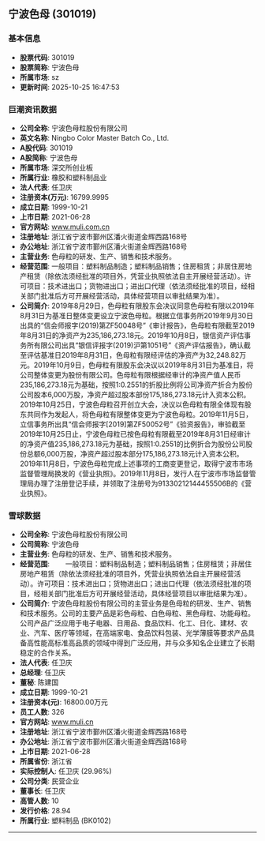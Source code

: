## 宁波色母 (301019)

### 基本信息

- **股票代码**: 301019
- **股票简称**: 宁波色母
- **所属市场**: sz
- **更新时间**: 2025-10-25 16:47:53

### 巨潮资讯数据

- **公司全称**: 宁波色母粒股份有限公司
- **英文名称**: Ningbo Color Master Batch Co., Ltd.
- **A股代码**: 301019
- **A股简称**: 宁波色母
- **所属市场**: 深交所创业板
- **所属行业**: 橡胶和塑料制品业
- **法人代表**: 任卫庆
- **注册资本(万元)**: 16799.9995
- **成立日期**: 1999-10-21
- **上市日期**: 2021-06-28
- **官方网站**: www.muli.com.cn
- **注册地址**: 浙江省宁波市鄞州区潘火街道金辉西路168号
- **办公地址**: 浙江省宁波市鄞州区潘火街道金辉西路168号
- **主营业务**: 色母粒的研发、生产、销售和技术服务。
- **经营范围**: 一般项目：塑料制品制造；塑料制品销售；住房租赁；非居住房地产租赁（除依法须经批准的项目外，凭营业执照依法自主开展经营活动）。许可项目：技术进出口；货物进出口；进出口代理（依法须经批准的项目，经相关部门批准后方可开展经营活动，具体经营项目以审批结果为准）。
- **公司简介**: 2019年8月29日，色母粒有限股东会决议同意色母粒有限以2019年8月31日为基准日整体变更设立宁波色母粒。根据立信事务所2019年9月30日出具的“信会师报字(2019)第ZF50048号”《审计报告》，色母粒有限截至2019年8月31日的净资产为235,186,273.18元。2019年10月8日，银信资产评估事务所有限公司出具“银信评报字(2019)沪第1051号”《资产评估报告》，确认截至评估基准日2019年8月31日，色母粒有限经评估的净资产为32,248.82万元。2019年10月9日，色母粒有限股东会决议以2019年8月31日为基准日，将公司整体变更为股份有限公司。色母粒有限根据经审计的净资产值人民币235,186,273.18元为基础，按照1:0.2551的折股比例将公司净资产折合为股份公司股本6,000万股，净资产超过股本部份175,186,273.18元计入资本公积。2019年10月25日，宁波色母粒召开创立大会，决议以色母粒有限全体现有股东共同作为发起人，将色母粒有限整体变更为宁波色母粒。2019年11月5日，立信事务所出具“信会师报字[2019]第ZF50052号”《验资报告》，审验截至2019年10月25日止，宁波色母粒已按色母粒有限截至2019年8月31日经审计的净资产值235,186,273.18元为基础，按照1:0.2551的比例折合为股份公司股份总额6,000万股，净资产超过股本部分175,186,273.18元计入资本公积。2019年11月8日，宁波色母粒完成上述事项的工商变更登记，取得宁波市市场监督管理局换发的《营业执照》。2019年11月8日，发行人在宁波市市场监督管理局办理了注册登记手续，并领取了注册号为91330212144455506B的《营业执照》。

### 雪球数据

- **公司全称**: 宁波色母粒股份有限公司
- **公司简称**: 宁波色母
- **主营业务**: 色母粒的研发、生产、销售和技术服务。
- **经营范围**: 　　一般项目：塑料制品制造；塑料制品销售；住房租赁；非居住房地产租赁（除依法须经批准的项目外，凭营业执照依法自主开展经营活动）。许可项目：技术进出口；货物进出口；进出口代理（依法须经批准的项目，经相关部门批准后方可开展经营活动，具体经营项目以审批结果为准）。
- **公司简介**: 宁波色母粒股份有限公司的主营业务是色母粒的研发、生产、销售和技术服务。公司的主要产品是彩色母粒、白色母粒、黑色母粒、功能母粒。公司产品广泛应用于电子电器、日用品、食品饮料、化工、日化、建材、农业、汽车、医疗等领域，在高端家电、食品饮料包装、光学薄膜等要求产品具备高性能高标准高品质的领域中得到广泛应用，并与众多知名企业建立了长期稳定的合作关系。
- **法人代表**: 任卫庆
- **总经理**: 任卫庆
- **董秘**: 陈建国
- **成立日期**: 1999-10-21
- **注册资本(元)**: 16800.00万元
- **员工人数**: 326
- **官方网站**: www.muli.cn
- **注册地址**: 浙江省宁波市鄞州区潘火街道金辉西路168号
- **办公地址**: 浙江省宁波市鄞州区潘火街道金辉西路168号
- **上市日期**: 2021-06-28
- **所属省份**: 浙江省
- **实际控制人**: 任卫庆 (29.96%)
- **公司分类**: 民营企业
- **董事长**: 任卫庆
- **高管人数**: 10
- **发行价格**: 28.94
- **所属行业**: 塑料制品 (BK0102)

---